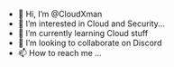 - 👋 Hi, I’m @CloudXman
- 👀 I’m interested in Cloud and Security...
- 🌱 I’m currently learning Cloud stuff
- 💞️ I’m looking to collaborate on Discord
- 📫 How to reach me ...

<!---
CloudXman/CloudXman is a ✨ special ✨ repository because its `README.md` (this file) appears on your GitHub profile.
You can click the Preview link to take a look at your changes.
--->
